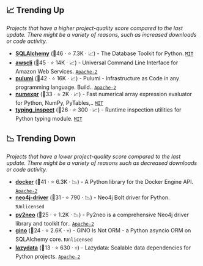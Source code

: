 ## 📈 Trending Up

_Projects that have a higher project-quality score compared to the last update. There might be a variety of reasons, such as increased downloads or code activity._

- <b><a href="https://github.com/sqlalchemy/sqlalchemy">SQLAlchemy</a></b> (🥇46 ·  ⭐ 7.3K · 📈) - The Database Toolkit for Python. <code><a href="http://bit.ly/34MBwT8">MIT</a></code>
- <b><a href="https://github.com/aws/aws-cli">awscli</a></b> (🥇45 ·  ⭐ 14K · 📈) - Universal Command Line Interface for Amazon Web Services. <code><a href="http://bit.ly/3nYMfla">Apache-2</a></code>
- <b><a href="https://github.com/pulumi/pulumi">pulumi</a></b> (🥈42 ·  ⭐ 16K · 📈) - Pulumi - Infrastructure as Code in any programming language. Build.. <code><a href="http://bit.ly/3nYMfla">Apache-2</a></code>
- <b><a href="https://github.com/pydata/numexpr">numexpr</a></b> (🥈33 ·  ⭐ 2K · 📈) - Fast numerical array expression evaluator for Python, NumPy, PyTables,.. <code><a href="http://bit.ly/34MBwT8">MIT</a></code>
- <b><a href="https://github.com/ilevkivskyi/typing_inspect">typing_inspect</a></b> (🥉26 ·  ⭐ 300 · 📈) - Runtime inspection utilities for Python typing module. <code><a href="http://bit.ly/34MBwT8">MIT</a></code>

## 📉 Trending Down

_Projects that have a lower project-quality score compared to the last update. There might be a variety of reasons such as decreased downloads or code activity._

- <b><a href="https://github.com/docker/docker-py">docker</a></b> (🥈41 ·  ⭐ 6.3K · 📉) - A Python library for the Docker Engine API. <code><a href="http://bit.ly/3nYMfla">Apache-2</a></code>
- <b><a href="https://github.com/neo4j/neo4j-python-driver">neo4j-driver</a></b> (🥉31 ·  ⭐ 790 · 📉) - Neo4j Bolt driver for Python. <code>❗Unlicensed</code>
- <b><a href="https://github.com/py2neo-org/py2neo">py2neo</a></b> (🥉25 ·  ⭐ 1.2K · 📉) - Py2neo is a comprehensive Neo4j driver library and toolkit for.. <code><a href="http://bit.ly/3nYMfla">Apache-2</a></code>
- <b><a href="https://github.com/python-gino/gino">gino</a></b> (🥉24 ·  ⭐ 2.6K · 💀) - GINO Is Not ORM - a Python asyncio ORM on SQLAlchemy core. <code>❗Unlicensed</code>
- <b><a href="https://github.com/rstojnic/lazydata">lazydata</a></b> (🥉13 ·  ⭐ 630 · 💀) - Lazydata: Scalable data dependencies for Python projects. <code><a href="http://bit.ly/3nYMfla">Apache-2</a></code>

